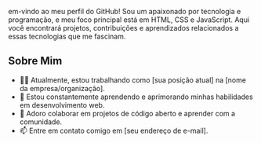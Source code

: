 em-vindo ao meu perfil do GitHub! Sou um apaixonado por tecnologia e programação, e meu foco principal está em HTML, CSS e JavaScript. Aqui você encontrará projetos, contribuições e aprendizados relacionados a essas tecnologias que me fascinam.

## Sobre Mim

- 👨‍💻 Atualmente, estou trabalhando como [sua posição atual] na [nome da empresa/organização].
- 🌱 Estou constantemente aprendendo e aprimorando minhas habilidades em desenvolvimento web.
- 💬 Adoro colaborar em projetos de código aberto e aprender com a comunidade.
- 📫 Entre em contato comigo em [seu endereço de e-mail].


<!---
GuiAds111/GuiAds111 is a ✨ special ✨ repository because its `README.md` (this file) appears on your GitHub profile.
You can click the Preview link to take a look at your changes.
--->

